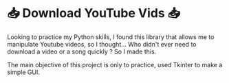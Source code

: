 #  📥 Download YouTube Vids 📥

Looking to practice my Python skills, I found this library that allows me to manipulate Youtube videos, so I thought... Who didn't ever need to download a video or a song quickly ? So I made this.

The main objective of this project is only to practice, used Tkinter to make a simple GUI.
